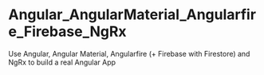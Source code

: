 # Angular_AngularMaterial_Angularfire_Firebase_NgRx
Use Angular, Angular Material, Angularfire (+ Firebase with Firestore) and NgRx to build a real Angular App
